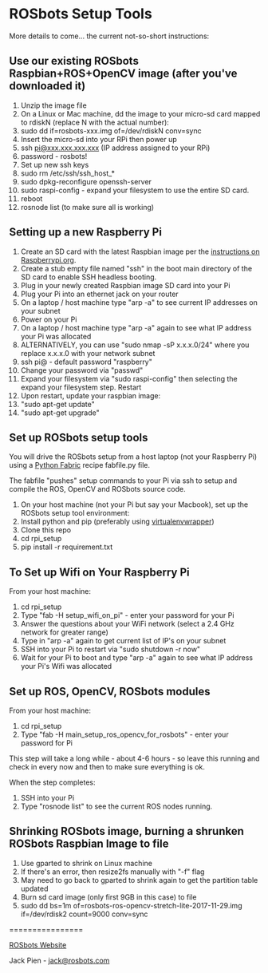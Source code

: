 ROSbots Setup Tools
====================

More details to come... the current not-so-short instructions:

## Use our existing ROSbots Raspbian+ROS+OpenCV image (after you've downloaded it)
1. Unzip the image file
1. On a Linux or Mac machine, dd the image to your micro-sd card mapped to rdiskN (replace N with the actual number):
  1. sudo dd if=rosbots-xxx.img of=/dev/rdiskN conv=sync
1. Insert the micro-sd into your RPi then power up
1. ssh pi@xxx.xxx.xxx.xxx (IP address assigned to your RPi)
1. password - rosbots!
1. Set up new ssh keys
 1. sudo rm /etc/ssh/ssh_host_*
 1. sudo dpkg-reconfigure openssh-server
1. sudo raspi-config - expand your filesystem to use the entire SD card.
1. reboot
1. rosnode list (to make sure all is working)

## Setting up a new Raspberry Pi

1. Create an SD card with the latest Raspbian image per the [instructions on Raspberrypi.org](https://www.raspberrypi.org/downloads/raspbian/).
1. Create a stub empty file named "ssh" in the boot main directory of the SD card to enable SSH headless booting.
1. Plug in your newly created Raspbian image SD card into your Pi
1. Plug your Pi into an ethernet jack on your router
1. On a laptop / host machine type "arp -a" to see current IP addresses on your subnet
1. Power on your Pi
1. On a laptop / host machine type "arp -a" again to see what IP address your Pi was allocated
1. ALTERNATIVELY, you can use "sudo nmap -sP x.x.x.0/24" where you replace x.x.x.0 with your network subnet
1. ssh pi@<theipaddress> - default password "raspberry"
1. Change your password via "passwd"
1. Expand your filesystem via "sudo raspi-config" then selecting the expand your filesystem step.  Restart
1. Upon restart, update your raspbian image:
  1. "sudo apt-get update"
  1. "sudo apt-get upgrade"

## Set up ROSbots setup tools
You will drive the ROSbots setup from a host laptop (not your Raspberry Pi) using a [Python Fabric](http://www.fabfile.org/) recipe fabfile.py file.  

The fabfile "pushes" setup commands to your Pi via ssh to setup and compile the ROS, OpenCV and ROSbots source code.

1. On your host machine (not your Pi but say your Macbook), set up the ROSbots setup tool environment:
  1. Install python and pip (preferably using [virtualenvwrapper](https://pypi.python.org/pypi/virtualenvwrapper)) 
  1. Clone this repo
  1. cd rpi_setup
  1. pip install -r requirement.txt

## To Set up Wifi on Your Raspberry Pi

From your host machine:

1. cd rpi_setup
1. Type "fab -H <ipaddressforyourpi> setup\_wifi\_on\_pi" - enter your password for your Pi
1. Answer the questions about your WiFi network (select a 2.4 GHz network for greater range)
1. Type in "arp -a" again to get current list of IP's on your subnet
1. SSH into your Pi to restart via "sudo shutdown -r now"
1. Wait for your Pi to boot and type "arp -a" again to see what IP address your Pi's Wifi was allocated

## Set up ROS, OpenCV, ROSbots modules

From your host machine:

1. cd rpi_setup
1. Type "fab -H <wifiipaddressforyourpi> main_setup_ros_opencv_for_rosbots" - enter your password for Pi

This step will take a long while - about 4-6 hours - so leave this running and check in every now and then to make sure everything is ok.

When the step completes:

1. SSH into your Pi
1. Type "rosnode list" to see the current ROS nodes running.



## Shrinking ROSbots image, burning a shrunken ROSbots Raspbian Image to file
1. Use gparted to shrink on Linux machine
  1. If there's an error, then resize2fs manually with "-f" flag
  1. May need to go back to gparted to shrink again to get the partition table updated
1. Burn sd card image (only first 9GB in this case) to file
  1. sudo dd bs=1m of=rosbots-ros-opencv-stretch-lite-2017-11-29.img if=/dev/rdisk2 count=9000 conv=sync


================

[ROSbots Website](www.rosbots.com)

Jack Pien - jack@rosbots.com